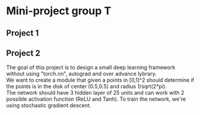 # Mini-project group T
## Project 1
## Project 2
The goal of this project is to design a small deep learning framework without using "torch.nn", autograd and over advance lybrary.  
We want to create a module that given a points in [0,1]^2 should determine if the points is in the disk of center (0.5,0.5) and radius 1/sqrt(2*pi).  
The network should have 3 hidden layer of 25 units and can work with 2 possible activation function (ReLU and Tanh). To train the network, we're using stochastic gradient descent.
